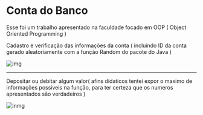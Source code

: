 # Conta do Banco

Esse foi um trabalho apresentado na faculdade focado em OOP ( Object Oriented Programming )

Cadastro e verificação das informações da conta ( incluindo ID da conta gerado aleatoriamente com a função Random do pacote do Java )

![img](https://uploaddeimagens.com.br/images/004/324/640/full/f1.PNG?1675280537)

----

Depositar ou debitar algum valor( afins didaticos tentei expor o maximo de informações possiveis na função, para ter certeza que os numeros apresentados são verdadeiros )

![inmg](https://uploaddeimagens.com.br/images/004/324/704/full/f2.PNG?1675281145)
